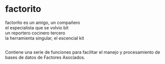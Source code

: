 # factorito
factorito es un amigo, un compañero <br>
el especialista que se volvio bit <br>
un reportero cocinero tercero <br>
la herramienta singular, el escencial kit <br>

## 
Contiene una serie de funciones para facilitar el manejo y procesamiento de bases de datos de Factores Asociados. 

